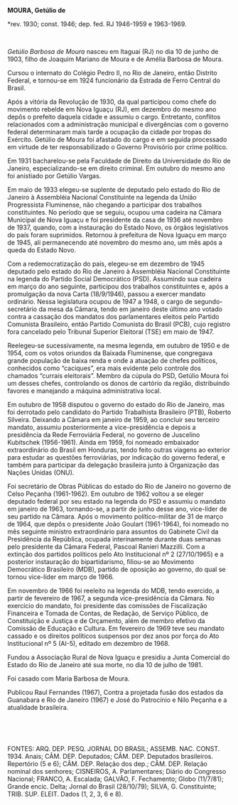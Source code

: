**MOURA, Getúlio de**

\*rev. 1930; const. 1946; dep. fed. RJ 1946-1959 e 1963-1969.

 

*Getúlio Barbosa de Moura* nasceu em Itaguaí (RJ) no dia 10 de junho de
1903, filho de Joaquim Mariano de Moura e de Amélia Barbosa de Moura.

Cursou o internato do Colégio Pedro II, no Rio de Janeiro, então
Distrito Federal, e tornou-se em 1924 funcionário da Estrada de Ferro
Central do Brasil.

Após a vitória da Revolução de 1930, da qual participou como chefe do
movimento rebelde em Nova Iguaçu (RJ), em dezembro do mesmo ano depôs o
prefeito daquela cidade e assumiu o cargo. Entretanto, conflitos
relacionados com a administração municipal e divergências com o governo
federal determinaram mais tarde a ocupação da cidade por tropas do
Exército. Getúlio de Moura foi afastado do cargo e em seguida processado
em virtude de ter responsabilizado o Governo Provisório por crime
político.

Em 1931 bacharelou-se pela Faculdade de Direito da Universidade do Rio
de Janeiro, especializando-se em direito criminal. Em outubro do mesmo
ano foi anistiado por Getúlio Vargas.

Em maio de 1933 elegeu-se suplente de deputado pelo estado do Rio de
Janeiro à Assembléia Nacional Constituinte na legenda da União
Progressista Fluminense, não chegando a participar dos trabalhos
constituintes. No período que se seguiu, ocupou uma cadeira na Câmara
Municipal de Nova Iguaçu e foi presidente da casa de 1936 até novembro
de 1937, quando, com a instauração do Estado Novo, os órgãos
legislativos do país foram suprimidos. Retornou à prefeitura de Nova
Iguaçu em março de 1945, ali permanecendo até novembro do mesmo ano, um
mês após a queda do Estado Novo.

Com a redemocratização do país, elegeu-se em dezembro de 1945 deputado
pelo estado do Rio de Janeiro à Assembléia Nacional Constituinte na
legenda do Partido Social Democrático (PSD). Assumindo sua cadeira em
março do ano seguinte, participou dos trabalhos constituintes e, após a
promulgação da nova Carta (18/9/1946), passou a exercer mandato
ordinário. Nessa legislatura ocupou de 1947 a 1948, o cargo de
segundo-secretário da mesa da Câmara, tendo em janeiro deste último ano
votado contra a cassação dos mandatos dos parlamentares eleitos pelo
Partido Comunista Brasileiro, então Partido Comunista do Brasil (PCB),
cujo registro fora cancelado pelo Tribunal Superior Eleitoral (TSE) em
maio de 1947.

Reelegeu-se sucessivamente, na mesma legenda, em outubro de 1950 e de
1954, com os votos oriundos da Baixada Fluminense, que congregava grande
população de baixa renda e onde a atuação de chefes políticos,
conhecidos como “caciques”, era mais evidente pelo controle dos chamados
“currais eleitorais”. Membro da cúpula do PSD, Getúlio Moura foi um
desses chefes, controlando os donos de cartório da região, distribuindo
favores e manejando a máquina administrativa local.

Em outubro de 1958 disputou o governo do estado do Rio de Janeiro, mas
foi derrotado pelo candidato do Partido Trabalhista Brasileiro (PTB),
Roberto Silveira. Deixando a Câmara em janeiro de 1959, ao concluir seu
terceiro mandato, assumiu posteriormente a vice-presidência e depois a
presidência da Rede Ferroviária Federal, no governo de Juscelino
Kubitschek (1956-1961). Ainda em 1959, foi nomeado embaixador
extraordinário do Brasil em Honduras, tendo feito outras viagens ao
exterior para estudar as questões ferroviárias, por indicação do governo
federal, e também para participar da delegação brasileira junto à
Organização das Nações Unidas (ONU).

Foi secretário de Obras Públicas do estado do Rio de Janeiro no governo
de Celso Peçanha (1961-1962). Em outubro de 1962 voltou a se eleger
deputado federal por seu estado na legenda do PSD e assumiu o mandato em
janeiro de 1963, tornando-se, a partir de junho desse ano, vice-líder de
seu partido na Câmara. Após o movimento político-militar de 31 de março
de 1964, que depôs o presidente João Goulart (1961-1964), foi nomeado no
mês seguinte ministro extraordinário para assuntos do Gabinete Civil da
Presidência da República, ocupada interinamente durante duas semanas
pelo presidente da Câmara Federal, Pascoal Ranieri Mazzilli. Com a
extinção dos partidos políticos pelo Ato Institucional nº 2 (27/10/1965)
e a posterior instauração do bipartidarismo, filiou-se ao Movimento
Democrático Brasileiro (MDB), partido de oposição ao governo, do qual se
tornou vice-líder em março de 1966.

Em novembro de 1966 foi reeleito na legenda do MDB, tendo exercido, a
partir de fevereiro de 1967, a segunda vice-presidência da Câmara. No
exercício do mandato, foi presidente das comissões de Fiscalização
Financeira e Tomada de Contas, de Redação, de Serviço Público, de
Constituição e Justiça e de Orçamento, além de membro efetivo da
Comissão de Educação e Cultura. Em fevereiro de 1969 teve seu mandato
cassado e os direitos políticos suspensos por dez anos por força do Ato
Institucional nº 5 (AI-5), editado em dezembro de 1968.

Fundou a Associação Rural de Nova Iguaçu e presidiu a Junta Comercial do
Estado do Rio de Janeiro até sua morte, no dia 10 de julho de 1981.

Foi casado com Maria Barbosa de Moura.

Publicou Raul Fernandes (1967), Contra a projetada fusão dos estados da
Guanabara e Rio de Janeiro (1967) e José do Patrocínio e Nilo Peçanha e
a atualidade brasileira.

 

 

FONTES: ARQ. DEP. PESQ. JORNAL DO BRASIL; ASSEMB. NAC. CONST. 1934.
Anais; CÂM. DEP. Deputados; CÂM. DEP. Deputados brasileiros. Repertório
(5 e 6); CÂM. DEP. Relação dos dep.; CÂM. DEP. Relação nominal dos
senhores; CISNEIROS, A. Parlamentares; Diário do Congresso Nacional;
FRANCO, A. Escalada; GALVÃO, F. Fechamento; Globo (11/7/81); Grande
encic. Delta; Jornal do Brasil (28/10/79); SILVA, G. Constituinte; TRIB.
SUP. ELEIT. Dados (1, 2, 3, 6 e 8).

 
